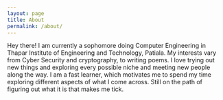 ```yaml
---
layout: page
title: About
permalink: /about/
---
```


Hey there! I am currently a sophomore doing Computer Engineering in Thapar Institute of Engineering and Technology, Patiala. My interests vary from Cyber Security and cryptography, to writing poems. I love trying out new things and exploring every possible niche and meeting new people along the way. I am a fast learner, which motivates me to spend my time exploring different aspects of what I come across. Still on the path of figuring out what it is that makes me tick.


